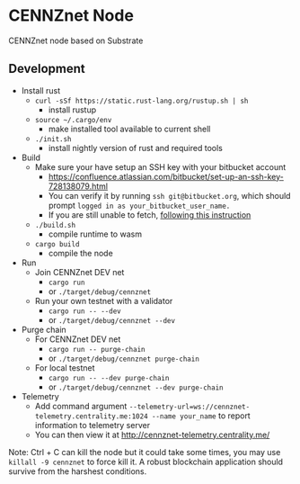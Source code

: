 # CENNZnet Node

CENNZnet node based on Substrate

## Development

- Install rust
    - `curl -sSf https://static.rust-lang.org/rustup.sh | sh`
        - install rustup
    - `source ~/.cargo/env`
        - make installed tool available to current shell
    - `./init.sh`
        - install nightly version of rust and required tools
- Build
    - Make sure your have setup an SSH key with your bitbucket account
        - https://confluence.atlassian.com/bitbucket/set-up-an-ssh-key-728138079.html
        - You can verify it by running `ssh git@bitbucket.org`, which should prompt `logged in as your_bitbucket_user_name.`
        - If you are still unable to fetch, [following this instruction](https://github.com/rust-lang/cargo/issues/2078#issuecomment-434388584)
    - `./build.sh`
        - compile runtime to wasm
    - `cargo build`
        - compile the node
- Run
    - Join CENNZnet DEV net
        - `cargo run`
        - or `./target/debug/cennznet`
    - Run your own testnet with a validator
        - `cargo run -- --dev`
        - or `./target/debug/cennznet --dev`
- Purge chain
    - For CENNZnet DEV net
        - `cargo run -- purge-chain`
        - or `./target/debug/cennznet purge-chain`
    - For local testnet
        - `cargo run -- --dev purge-chain`
        - or `./target/debug/cennznet --dev purge-chain`
- Telemetry
    - Add command argument `--telemetry-url=ws://cennznet-telemetry.centrality.me:1024 --name your_name` to report information to telemetry server
    - You can then view it at http://cennznet-telemetry.centrality.me/



Note: Ctrl + C can kill the node but it could take some times, you may use `killall -9 cennznet` to force kill it. A robust blockchain application should survive from the harshest conditions.